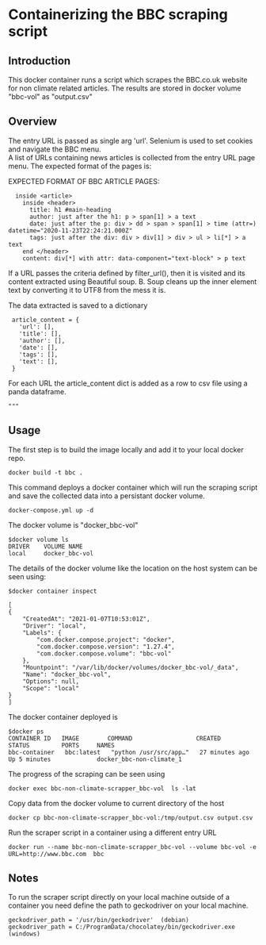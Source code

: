 # Containerizing the BBC scraping script

## Introduction

  This docker container runs a script which scrapes the BBC.co.uk website for non climate related articles. The results 
  are stored in docker volume  "bbc-vol"  as  "output.csv"
  
## Overview   
  The entry URL is passed as single arg 'url'. Selenium is used to set cookies and  navigate the BBC menu.  
  A list  of  URLs containing news articles is collected from the entry URL page menu. The expected format of the 
  pages is: 
        
  EXPECTED FORMAT  OF BBC ARTICLE PAGES:
  
      inside <article>
        inside <header>
          title: h1 #main-heading 
          author: just after the h1: p > span[1] > a text
          date: just after the p: div > dd > span > span[1] > time (attr=) datetime="2020-11-23T22:24:21.000Z"
          tags: just after the div: div > div[1] > div > ul > li[*] > a text
        end </header>
        content: div[*] with attr: data-component="text-block" > p text
            
  If a URL passes the criteria defined by filter_url(), then it is visited and its content extracted using 
  Beautiful soup.  B. Soup cleans up the inner element text by converting it to UTF8 from the mess it is.
        
  The data extracted is saved to  a  dictionary
        
     article_content = {
       'url': [],
       'title': [],
       'author': [],
       'date': [],
       'tags': [],
       'text': [],
     }
    
  For each URL the article_content dict is added as a row to csv file using  a panda dataframe. 
            
    """

## Usage
The first  step is to build the  image locally and add it to your local docker repo.
    
    docker build -t bbc .

This command deploys a docker container which will run the scraping script and save the collected data into a persistant
docker volume.  

    docker-compose.yml up -d   

The docker volume is "docker_bbc-vol"

    $docker volume ls
    DRIVER    VOLUME NAME
    local     docker_bbc-vol

The details of the docker volume like the location on the host system can be seen using: 

    $docker container inspect
    
    [
    {
        "CreatedAt": "2021-01-07T10:53:01Z",
        "Driver": "local",
        "Labels": {
            "com.docker.compose.project": "docker",
            "com.docker.compose.version": "1.27.4",
            "com.docker.compose.volume": "bbc-vol"
        },
        "Mountpoint": "/var/lib/docker/volumes/docker_bbc-vol/_data",
        "Name": "docker_bbc-vol",
        "Options": null,
        "Scope": "local"
    }
    ]

The docker  container deployed is 

    $docker ps    
    CONTAINER ID   IMAGE        COMMAND                  CREATED          STATUS         PORTS     NAMES
    bbc-container   bbc:latest   "python /usr/src/app…"   27 minutes ago   Up 5 minutes             docker_bbc-non-climate_1

    
The progress of the scraping can be seen using

    docker exec bbc-non-climate-scrapper_bbc-vol  ls -lat    

Copy data from the docker volume to current directory of the host

    docker cp bbc-non-climate-scrapper_bbc-vol:/tmp/output.csv output.csv

Run the scraper script in a container using a different entry URL 

    docker run --name bbc-non-climate-scrapper_bbc-vol --volume bbc-vol -e URL=http://www.bbc.com  bbc 

## Notes
To run the scraper script directly on your local machine outside of a container you  need define the path to geckodriver
 on your local machine. 

    geckodriver_path = '/usr/bin/geckodriver'  (debian)
    geckodriver_path = C:/ProgramData/chocolatey/bin/geckodriver.exe (windows)